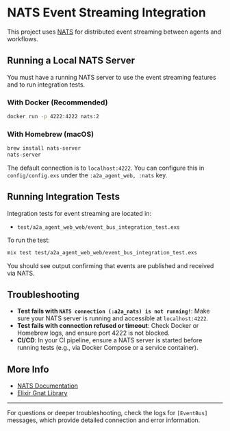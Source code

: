 # NATS Event Streaming Integration

This project uses [NATS](https://nats.io/) for distributed event streaming between agents and workflows.

## Running a Local NATS Server

You must have a running NATS server to use the event streaming features and to run integration tests.

### With Docker (Recommended)
```sh
docker run -p 4222:4222 nats:2
```

### With Homebrew (macOS)
```sh
brew install nats-server
nats-server
```

The default connection is to `localhost:4222`. You can configure this in `config/config.exs` under the `:a2a_agent_web, :nats` key.

## Running Integration Tests

Integration tests for event streaming are located in:
- `test/a2a_agent_web_web/event_bus_integration_test.exs`

To run the test:
```sh
mix test test/a2a_agent_web_web/event_bus_integration_test.exs
```

You should see output confirming that events are published and received via NATS.

## Troubleshooting
- **Test fails with `NATS connection (:a2a_nats) is not running!`**: Make sure your NATS server is running and accessible at `localhost:4222`.
- **Test fails with connection refused or timeout**: Check Docker or Homebrew logs, and ensure port 4222 is not blocked.
- **CI/CD**: In your CI pipeline, ensure a NATS server is started before running tests (e.g., via Docker Compose or a service container).

## More Info
- [NATS Documentation](https://docs.nats.io/)
- [Elixir Gnat Library](https://hexdocs.pm/gnat/readme.html)

---

For questions or deeper troubleshooting, check the logs for `[EventBus]` messages, which provide detailed connection and error information.
